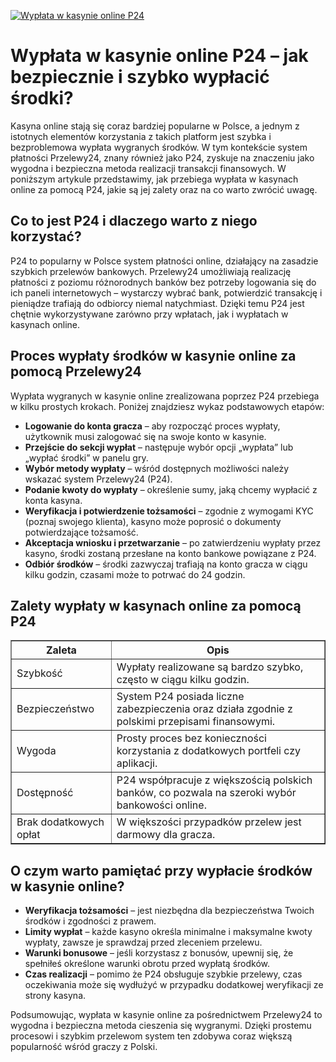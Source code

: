 [![Wypłata w kasynie online P24](https://123-caf.pages.dev/gitsignup.png)](https://vrmoo.ru/Bt82HjjY)

<h1>Wypłata w kasynie online P24 – jak bezpiecznie i szybko wypłacić środki?</h1>  <p>Kasyna online stają się coraz bardziej popularne w Polsce, a jednym z istotnych elementów korzystania z takich platform jest szybka i bezproblemowa wypłata wygranych środków. W tym kontekście system płatności Przelewy24, znany również jako P24, zyskuje na znaczeniu jako wygodna i bezpieczna metoda realizacji transakcji finansowych. W poniższym artykule przedstawimy, jak przebiega wypłata w kasynach online za pomocą P24, jakie są jej zalety oraz na co warto zwrócić uwagę.</p>  <h2>Co to jest P24 i dlaczego warto z niego korzystać?</h2>  <p>P24 to popularny w Polsce system płatności online, działający na zasadzie szybkich przelewów bankowych. Przelewy24 umożliwiają realizację płatności z poziomu różnorodnych banków bez potrzeby logowania się do ich paneli internetowych – wystarczy wybrać bank, potwierdzić transakcję i pieniądze trafiają do odbiorcy niemal natychmiast. Dzięki temu P24 jest chętnie wykorzystywane zarówno przy wpłatach, jak i wypłatach w kasynach online.</p>  <h2>Proces wypłaty środków w kasynie online za pomocą Przelewy24</h2>  <p>Wypłata wygranych w kasynie online zrealizowana poprzez P24 przebiega w kilku prostych krokach. Poniżej znajdziesz wykaz podstawowych etapów:</p>  <ul>   <li><strong>Logowanie do konta gracza</strong> – aby rozpocząć proces wypłaty, użytkownik musi zalogować się na swoje konto w kasynie.</li>   <li><strong>Przejście do sekcji wypłat</strong> – następuje wybór opcji „wypłata” lub „wypłać środki” w panelu gry.</li>   <li><strong>Wybór metody wypłaty</strong> – wśród dostępnych możliwości należy wskazać system Przelewy24 (P24).</li>   <li><strong>Podanie kwoty do wypłaty</strong> – określenie sumy, jaką chcemy wypłacić z konta kasyna.</li>   <li><strong>Weryfikacja i potwierdzenie tożsamości</strong> – zgodnie z wymogami KYC (poznaj swojego klienta), kasyno może poprosić o dokumenty potwierdzające tożsamość.</li>   <li><strong>Akceptacja wniosku i przetwarzanie</strong> – po zatwierdzeniu wypłaty przez kasyno, środki zostaną przesłane na konto bankowe powiązane z P24.</li>   <li><strong>Odbiór środków</strong> – środki zazwyczaj trafiają na konto gracza w ciągu kilku godzin, czasami może to potrwać do 24 godzin.</li> </ul>  <h2>Zalety wypłaty w kasynach online za pomocą P24</h2>  <table border="1" cellpadding="8" cellspacing="0" style="border-collapse: collapse; width: 100%; max-width: 600px;">   <thead>     <tr>       <th>Zaleta</th>       <th>Opis</th>     </tr>   </thead>   <tbody>     <tr>       <td>Szybkość</td>       <td>Wypłaty realizowane są bardzo szybko, często w ciągu kilku godzin.</td>     </tr>     <tr>       <td>Bezpieczeństwo</td>       <td>System P24 posiada liczne zabezpieczenia oraz działa zgodnie z polskimi przepisami finansowymi.</td>     </tr>     <tr>       <td>Wygoda</td>       <td>Prosty proces bez konieczności korzystania z dodatkowych portfeli czy aplikacji.</td>     </tr>     <tr>       <td>Dostępność</td>       <td>P24 współpracuje z większością polskich banków, co pozwala na szeroki wybór bankowości online.</td>     </tr>     <tr>       <td>Brak dodatkowych opłat</td>       <td>W większości przypadków przelew jest darmowy dla gracza.</td>     </tr>   </tbody> </table>  <h2>O czym warto pamiętać przy wypłacie środków w kasynie online?</h2>  <ul>   <li><strong>Weryfikacja tożsamości</strong> – jest niezbędna dla bezpieczeństwa Twoich środków i zgodności z prawem.</li>   <li><strong>Limity wypłat</strong> – każde kasyno określa minimalne i maksymalne kwoty wypłaty, zawsze je sprawdzaj przed zleceniem przelewu.</li>   <li><strong>Warunki bonusowe</strong> – jeśli korzystasz z bonusów, upewnij się, że spełniłeś określone warunki obrotu przed wypłatą środków.</li>   <li><strong>Czas realizacji</strong> – pomimo że P24 obsługuje szybkie przelewy, czas oczekiwania może się wydłużyć w przypadku dodatkowej weryfikacji ze strony kasyna.</li> </ul>  <p>Podsumowując, wypłata w kasynie online za pośrednictwem Przelewy24 to wygodna i bezpieczna metoda cieszenia się wygranymi. Dzięki prostemu procesowi i szybkim przelewom system ten zdobywa coraz większą popularność wśród graczy z Polski.</p>